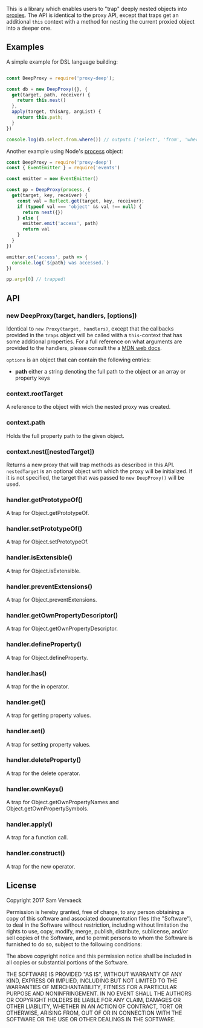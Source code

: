
This is a library which enables users to "trap" deeply nested objects into
[proxies](https://developer.mozilla.org/en/docs/Web/JavaScript/Reference/Global_Objects/Proxy).
The API is identical to the proxy API, except that traps get an additional
`this` context with a method for nesting the current proxied object into a
deeper one.

## Examples

A simple example for DSL language building: 

```js

const DeepProxy = require('proxy-deep');

const db = new DeepProxy({}, {
  get(target, path, receiver) {
    return this.nest()
  },
  apply(target, thisArg, argList) {
    return this.path;
  }
})

console.log(db.select.from.where()) // outputs ['select', 'from', 'where']
```

Another example using Node's [process](https://nodejs.org/api/process.html) object:

```js
const DeepProxy = require('proxy-deep')
const { EventEmitter } = require('events')

const emitter = new EventEmitter()

const pp = DeepProxy(process, {
  get(target, key, receiver) {
    const val = Reflect.get(target, key, receiver);
    if (typeof val === 'object' && val !== null) {
      return nest({})
    } else {
      emitter.emit('access', path)
      return val
    }
  }
})

emitter.on('access', path => {
  console.log(`${path} was accessed.`)
})

pp.argv[0] // trapped!
```

## API

### new DeepProxy(target, handlers, [options])

Identical to `new Proxy(target, handlers)`, except that the callbacks provided
in the `traps` object will be called wiith a `this`-context that has some
additional properties. For a full reference on what arguments are provided to
the handlers, please consult the a
[MDN web docs](https://developer.mozilla.org/en-US/docs/Web/JavaScript/Reference/Global_Objects/Proxy/handler).

`options` is an object that can contain the following entries:

 - **path** either a string denoting the full path to the object or an array or property keys

### context.rootTarget

A reference to the object with wich the nested proxy was created.

### context.path

Holds the full property path to the given object.

### context.nest([nestedTarget])

Returns a new proxy that will trap methods as described in this API.
`nestedTarget` is an optional object with which the proxy will be initialized.
If it is not specified, the target that was passed to `new DeepProxy()` will be
used.

### handler.getPrototypeOf()

A trap for Object.getPrototypeOf.

### handler.setPrototypeOf()

A trap for Object.setPrototypeOf.

### handler.isExtensible()

A trap for Object.isExtensible.

### handler.preventExtensions()

A trap for Object.preventExtensions.

### handler.getOwnPropertyDescriptor()

A trap for Object.getOwnPropertyDescriptor.

### handler.defineProperty()

A trap for Object.defineProperty.

### handler.has()

A trap for the in operator.

### handler.get()

A trap for getting property values.

### handler.set()

A trap for setting property values.

### handler.deleteProperty()

A trap for the delete operator.

### handler.ownKeys()

A trap for Object.getOwnPropertyNames and Object.getOwnPropertySymbols.

### handler.apply()

A trap for a function call.

### handler.construct()

A trap for the new operator.

## License

Copyright 2017 Sam Vervaeck

Permission is hereby granted, free of charge, to any person obtaining a copy of
this software and associated documentation files (the "Software"), to deal in
the Software without restriction, including without limitation the rights to
use, copy, modify, merge, publish, distribute, sublicense, and/or sell copies
of the Software, and to permit persons to whom the Software is furnished to do
so, subject to the following conditions:

The above copyright notice and this permission notice shall be included in all
copies or substantial portions of the Software.

THE SOFTWARE IS PROVIDED "AS IS", WITHOUT WARRANTY OF ANY KIND, EXPRESS OR
IMPLIED, INCLUDING BUT NOT LIMITED TO THE WARRANTIES OF MERCHANTABILITY,
FITNESS FOR A PARTICULAR PURPOSE AND NONINFRINGEMENT. IN NO EVENT SHALL THE
AUTHORS OR COPYRIGHT HOLDERS BE LIABLE FOR ANY CLAIM, DAMAGES OR OTHER
LIABILITY, WHETHER IN AN ACTION OF CONTRACT, TORT OR OTHERWISE, ARISING FROM,
OUT OF OR IN CONNECTION WITH THE SOFTWARE OR THE USE OR OTHER DEALINGS IN THE
SOFTWARE.

